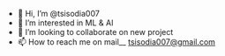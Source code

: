 - 👋 Hi, I’m @tsisodia007
- 👀 I’m interested in ML & AI
- 💞️ I’m looking to collaborate on new project
- 📫 How to reach me on mail__ tsisodia007@gmail.com

<!---
tsisodia007/tsisodia007 is a ✨ special ✨ repository because its `README.md` (this file) appears on your GitHub profile.
You can click the Preview link to take a look at your changes.
--->
